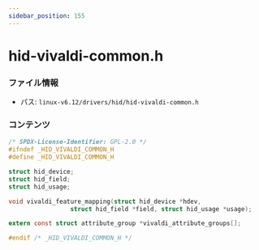 ```yaml
---
sidebar_position: 155
---
```

# hid-vivaldi-common.h

### ファイル情報

- パス: `linux-v6.12/drivers/hid/hid-vivaldi-common.h`

### コンテンツ

```h
/* SPDX-License-Identifier: GPL-2.0 */
#ifndef _HID_VIVALDI_COMMON_H
#define _HID_VIVALDI_COMMON_H

struct hid_device;
struct hid_field;
struct hid_usage;

void vivaldi_feature_mapping(struct hid_device *hdev,
			     struct hid_field *field, struct hid_usage *usage);

extern const struct attribute_group *vivaldi_attribute_groups[];

#endif /* _HID_VIVALDI_COMMON_H */

```
